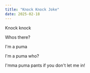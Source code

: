 ```yaml
---
title: "Knock Knock Joke"
date: 2025-02-18
---
```


Knock knock

Whos there?

I'm a puma

I'm a puma who?

I'mma puma pants if you don't let me in!
